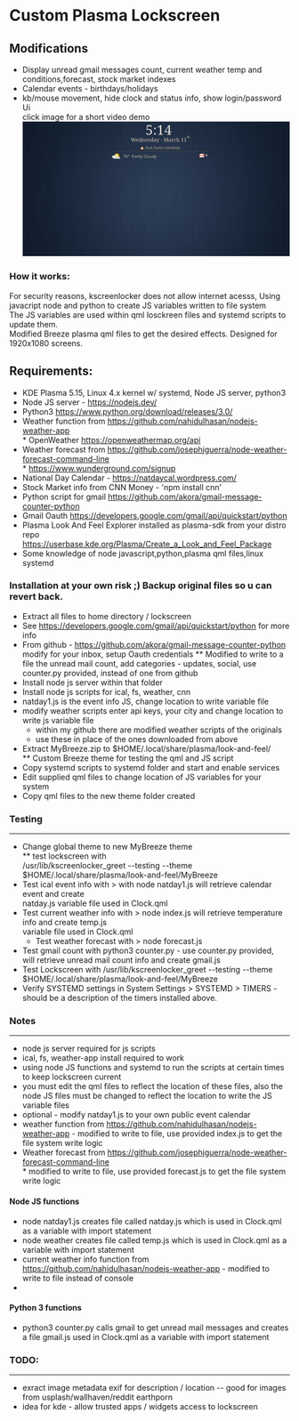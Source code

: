 # Custom Plasma Lockscreen

## Modifications
* Display unread gmail messages count, current weather temp and conditions,forecast, stock market indexes
* Calendar events - birthdays/holidays
* kb/mouse movement, hide clock and status info, show login/password Ui <br/>
click image for a short video demo
[![Plasma Lockscreen](lockscreen.png)](https://streamable.com/d5yiyq)

### How it works:
For security reasons, kscreenlocker does not allow internet acesss, 
Using javacript node and python to create JS variables written to file system <br/>
The JS variables are used within qml losckreen files and systemd scripts to update them. <br/>
Modified Breeze plasma qml files to get the desired effects. Designed for 1920x1080 screens. <br/>

## Requirements:
* KDE Plasma 5.15, Linux 4.x kernel w/ systemd, Node JS server, python3
* Node JS server - https://nodejs.dev/
* Python3 https://www.python.org/download/releases/3.0/
* Weather function from https://github.com/nahidulhasan/nodejs-weather-app <br/>
      * OpenWeather https://openweathermap.org/api
* Weather forecast from https://github.com/josephjguerra/node-weather-forecast-command-line <br/>
      * https://www.wunderground.com/signup
* National Day Calendar - https://natdaycal.wordpress.com/
* Stock Market info from CNN Money - 'npm install cnn' <br/>
* Python script for gmail https://github.com/akora/gmail-message-counter-python
* Gmail Oauth https://developers.google.com/gmail/api/quickstart/python
* Plasma Look And Feel Explorer installed as plasma-sdk from your distro repo
      https://userbase.kde.org/Plasma/Create_a_Look_and_Feel_Package
* Some knowledge of node javascript,python,plasma qml files,linux systemd

### Installation at your own risk ;)  Backup original files so u can revert back.

* Extract all files to home directory / lockscreen
* See https://developers.google.com/gmail/api/quickstart/python for more info
* From github - https://github.com/akora/gmail-message-counter-python modify for your inbox, setup Oauth credentials
   ** Modified to write to a file the unread mail count, add categories - updates, social, 
      use counter.py provided, instead of one from github
* Install node js server within that folder
* Install node js scripts for ical, fs, weather, cnn
* natday1.js is the event info JS, change location to write variable file
* modify weather scripts enter api keys, your city and change location to write js variable file
     * within my github there are modified weather scripts of the originals
     * use these in place of the ones downloaded from above
* Extract MyBreeze.zip to $HOME/.local/share/plasma/look-and-feel/ <br/>
   ** Custom Breeze theme for testing the qml and JS script
* Copy systemd scripts to systemd folder and start and enable services
* Edit supplied qml files to change location of JS variables for your system
* Copy qml files to the new theme folder created

### Testing 
___________
* Change global theme to new MyBreeze theme <br/>
  ** test lockscreen with <br/>
      /usr/lib/kscreenlocker_greet --testing --theme $HOME/.local/share/plasma/look-and-feel/MyBreeze   <br/>
* Test ical event info with > with node natday1.js  will retrieve calendar event and create <br/>
   natday.js variable file used in Clock.qml
* Test current weather info with > node index.js will retrieve temperature info and create temp.js <br/>
  variable file used in Clock.qml
  * Test weather forecast with >  node forecast.js <br/>
* Test gmail count with python3 counter.py - use counter.py provided, <br/>
    will retrieve unread mail count info and create gmail.js 
* Test Lockscreen with /usr/lib/kscreenlocker_greet --testing --theme $HOME/.local/share/plasma/look-and-feel/MyBreeze
* Verify SYSTEMD settings in System Settings  > SYSTEMD > TIMERS  - should be a description of the timers installed above.

### Notes
____________
* node js server required for js scripts
* ical, fs, weather-app install required to work
* using node JS functions and systemd to run the scripts at certain times to keep lockscreen current
* you must edit the qml files to reflect the location of these files, also the node JS files must be changed 
    to reflect the location to write the JS variable files
* optional - modify natday1.js to your own public event calendar
* weather function from https://github.com/nahidulhasan/nodejs-weather-app - 
       modified to write to file, use provided index.js to get the file system write logic
* Weather forecast from https://github.com/josephjguerra/node-weather-forecast-command-line <br/>
      * modified to write to file, use provided forecast.js to get the file system write logic
#### Node JS functions
* node natday1.js creates file called natday.js which is used in Clock.qml as a variable with import statement
* node weather creates file called temp.js which is used in Clock.qml as a variable with import statement
* current weather info function from https://github.com/nahidulhasan/nodejs-weather-app - modified to write to file instead of console
* 

#### Python 3 functions
* python3 counter.py calls gmail to get unread mail messages and creates a file gmail.js  used in Clock.qml as a variable with import statement

### TODO:
_________
* exract image metadata exif for description / location -- good for images from usplash/wallhaven/reddit earthporn
* idea for kde - allow trusted apps / widgets access to lockscreen
